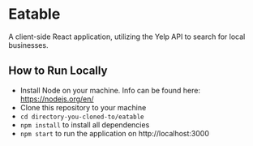 # Eatable

A client-side React application, utilizing the Yelp API to search for local businesses.

## How to Run Locally

* Install Node on your machine. Info can be found here: https://nodejs.org/en/
* Clone this repository to your machine
* `cd directory-you-cloned-to/eatable`
* `npm install` to install all dependencies
* `npm start` to run the application on http://localhost:3000


